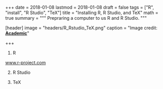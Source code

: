 +++
date = 2018-01-08
lastmod = 2018-01-08
draft = false
tags = ["R", "install", "R Studio", "TeX"]
title = "Installing R, R Studio, and TeX"
math = true
summary = """
Prepraring a computer to us R and R Studio. 
"""

[header]
image = "headers/R_Rstudio_TeX.png"
caption = "Image credit: [**Academic**](https://github.com/gcushen/hugo-academic/)"

+++

1. R

www.r-project.com

2. R Studio

3. TeX